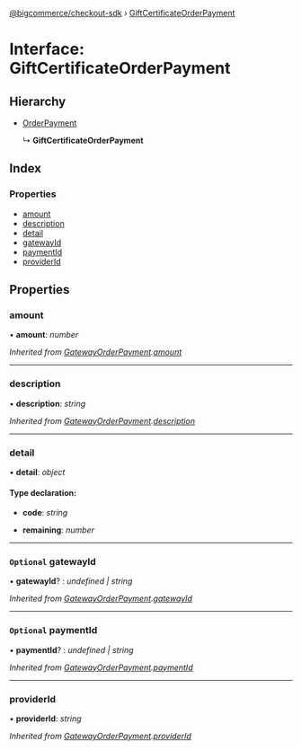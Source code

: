 [@bigcommerce/checkout-sdk](../README.md) › [GiftCertificateOrderPayment](giftcertificateorderpayment.md)

# Interface: GiftCertificateOrderPayment

## Hierarchy

* [OrderPayment](orderpayment.md)

  ↳ **GiftCertificateOrderPayment**

## Index

### Properties

* [amount](giftcertificateorderpayment.md#amount)
* [description](giftcertificateorderpayment.md#description)
* [detail](giftcertificateorderpayment.md#detail)
* [gatewayId](giftcertificateorderpayment.md#optional-gatewayid)
* [paymentId](giftcertificateorderpayment.md#optional-paymentid)
* [providerId](giftcertificateorderpayment.md#providerid)

## Properties

###  amount

• **amount**: *number*

*Inherited from [GatewayOrderPayment](gatewayorderpayment.md).[amount](gatewayorderpayment.md#amount)*

___

###  description

• **description**: *string*

*Inherited from [GatewayOrderPayment](gatewayorderpayment.md).[description](gatewayorderpayment.md#description)*

___

###  detail

• **detail**: *object*

#### Type declaration:

* **code**: *string*

* **remaining**: *number*

___

### `Optional` gatewayId

• **gatewayId**? : *undefined | string*

*Inherited from [GatewayOrderPayment](gatewayorderpayment.md).[gatewayId](gatewayorderpayment.md#optional-gatewayid)*

___

### `Optional` paymentId

• **paymentId**? : *undefined | string*

*Inherited from [GatewayOrderPayment](gatewayorderpayment.md).[paymentId](gatewayorderpayment.md#optional-paymentid)*

___

###  providerId

• **providerId**: *string*

*Inherited from [GatewayOrderPayment](gatewayorderpayment.md).[providerId](gatewayorderpayment.md#providerid)*
